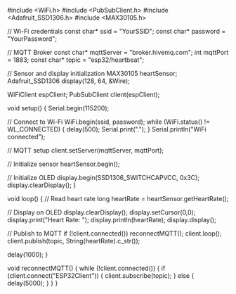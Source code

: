 #include <WiFi.h>
#include <PubSubClient.h>
#include <Adafruit_SSD1306.h>
#include <MAX30105.h>

// Wi-Fi credentials
const char* ssid = "YourSSID";
const char* password = "YourPassword";

// MQTT Broker
const char* mqttServer = "broker.hivemq.com"; 
int mqttPort = 1883;
const char* topic = "esp32/heartbeat";

// Sensor and display initialization
MAX30105 heartSensor;
Adafruit_SSD1306 display(128, 64, &Wire);

WiFiClient espClient;
PubSubClient client(espClient);

void setup() {
  Serial.begin(115200);
  
  // Connect to Wi-Fi
  WiFi.begin(ssid, password);
  while (WiFi.status() != WL_CONNECTED) {
    delay(500);
    Serial.print(".");
  }
  Serial.println("WiFi connected");

  // MQTT setup
  client.setServer(mqttServer, mqttPort);

  // Initialize sensor
  heartSensor.begin();
  
  // Initialize OLED
  display.begin(SSD1306_SWITCHCAPVCC, 0x3C);
  display.clearDisplay();
}

void loop() {
  // Read heart rate
  long heartRate = heartSensor.getHeartRate(); 

  // Display on OLED
  display.clearDisplay();
  display.setCursor(0,0);
  display.print("Heart Rate: ");
  display.println(heartRate);
  display.display();

  // Publish to MQTT
  if (!client.connected()) reconnectMQTT();
  client.loop();
  client.publish(topic, String(heartRate).c_str());

  delay(1000);
}

void reconnectMQTT() {
  while (!client.connected()) {
    if (client.connect("ESP32Client")) {
      client.subscribe(topic);
    } else {
      delay(5000);
    }
  }
}
